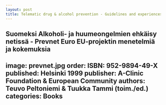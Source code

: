 ```yaml
---
layout: post
title: Telematic drug & alcohol prevention - Guidelines and experiences from Prevnet Euro
---
```

Suomeksi Alkoholi- ja huumeongelmien ehkäisy netissä - Prevnet Euro EU-projektin menetelmiä ja kokemuksia
---
image: prevnet.jpg
order:
ISBN: 952-9894-49-X
published: Helsinki 1999
publisher: A-Clinic Foundation & European Community
authors: Teuvo Peltoniemi & Tuukka Tammi (toim./ed.)
categories: Books
---
